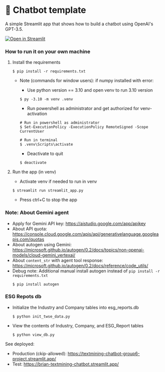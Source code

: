 # 💬 Chatbot template

A simple Streamlit app that shows how to build a chatbot using OpenAI's GPT-3.5.

[![Open in Streamlit](https://static.streamlit.io/badges/streamlit_badge_black_white.svg)](https://chatbot-template.streamlit.app/)

### How to run it on your own machine

1. Install the requirements

   ```
   $ pip install -r requirements.txt
   ```

    - Note (commands for window users): if numpy installed with error:
      - Use python version == 3.10 and open venv to run 3.10 version
      ```
      $ py -3.10 -m venv .venv
      ```
      -  Run powershell as administrator and get authorized for venv-activation
      ```
      # Run in powershell as administrator
      $ Set-ExecutionPolicy -ExecutionPolicy RemoteSigned -Scope CurrentUser
      ```

      ```
      # Run in terminal
      $ .venv\Scripts\activate
      ```

      - Deactivate to quit
      ```
      $ deactivate
      ```


2. Run the app (in venv)
   - Activate venv if needed to run in venv

   ```
   $ streamlit run streamlit_app.py
   ```

   - Press ctrl+C to stop the app

### Note: About Gemini agent
   - Apply for Gemini API key: https://aistudio.google.com/app/apikey
   - About API quota: https://console.cloud.google.com/apis/api/generativelanguage.googleapis.com/quotas
   - About autogen using Gemini: https://microsoft.github.io/autogen/0.2/docs/topics/non-openai-models/cloud-gemini_vertexai/
   - About `content_str` with agent tool response: https://microsoft.github.io/autogen/0.2/docs/reference/code_utils/
   - Debug note: Additional manual install autogen instead of `pip install -r requirements.txt`
      ```
      $ pip install autogen
      ```

### ESG Repots db
- Initialize the Industry and Company tables into esg_reports.db

   ```
   $ python init_twse_data.py
   ```
- View the contents of Industry, Company, and ESG_Report tables
   ```
   $ python view_db.py
   ```

See deployed:
- Production (ckip-allowed): https://textmining-chatbot-group6-project.streamlit.app/
- Test: https://brian-textmining-chatbot.streamlit.app/
